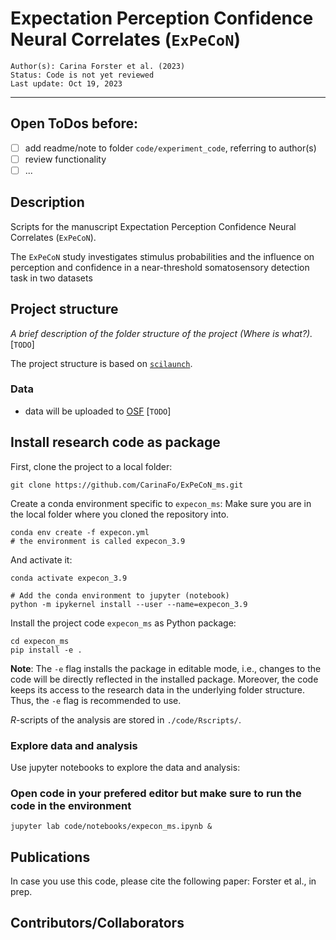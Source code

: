 # Expectation Perception Confidence Neural Correlates (`ExPeCoN`)

    Author(s): Carina Forster et al. (2023)
    Status: Code is not yet reviewed
    Last update: Oct 19, 2023
***
## Open ToDos before:
- [ ] add readme/note to folder `code/experiment_code`, referring to author(s)
- [ ] review functionality
- [ ] ...

## Description

Scripts for the manuscript Expectation Perception Confidence Neural Correlates (`ExPeCoN`).

The `ExPeCoN` study investigates stimulus probabilities and the influence on perception and confidence in a
near-threshold somatosensory detection task in two datasets

## Project structure

*A brief description of the folder structure of the project (Where is what?).* [`TODO`]

The project structure is based on [`scilaunch`](https://github.com/SHEscher/scilaunch).

### Data
* data will be uploaded to [OSF](https://osf.io) [`TODO`]

## Install research code as package

First, clone the project to a local folder:

```shell
git clone https://github.com/CarinaFo/ExPeCoN_ms.git
```

Create a conda environment specific to `expecon_ms`:
Make sure you are in the local folder where you cloned the repository into.

```shell
conda env create -f expecon.yml
# the environment is called expecon_3.9
```

And activate it:

```shell
conda activate expecon_3.9

# Add the conda environment to jupyter (notebook)
python -m ipykernel install --user --name=expecon_3.9
```

Install the project code `expecon_ms` as Python package:

```shell
cd expecon_ms
pip install -e .
```

**Note**: The `-e` flag installs the package in editable mode,
i.e., changes to the code will be directly reflected in the installed package.
Moreover, the code keeps its access to the research data in the underlying folder structure.
Thus, the `-e` flag is recommended to use.

*R*-scripts of the analysis are stored in `./code/Rscripts/`.

### Explore data and analysis
Use jupyter notebooks to explore the data and analysis:

### Open code in your prefered editor but make sure to run the code in the environment

```shell
jupyter lab code/notebooks/expecon_ms.ipynb &
```

## Publications

In case you use this code, please cite the following paper: Forster et al., in prep.

## Contributors/Collaborators
